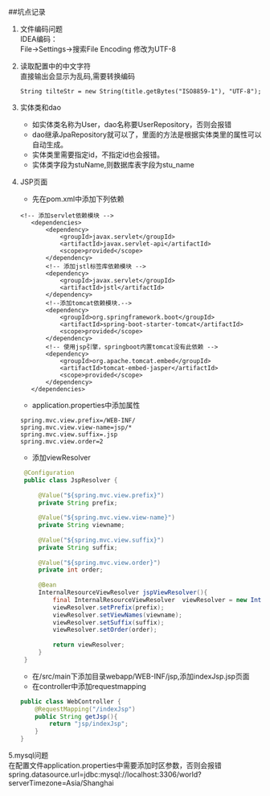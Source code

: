 ##坑点记录

1. 文件编码问题  
IDEA编码：  
File->Settings->搜索File Encoding 修改为UTF-8

2. 读取配置中的中文字符   
    直接输出会显示为乱码,需要转换编码
    ```$java
    String tilteStr = new String(title.getBytes("ISO8859-1"), "UTF-8");
    ```
3. 实体类和dao  
   - 如实体类名称为User，dao名称要UserRepository，否则会报错  
   - dao继承JpaRepository就可以了，里面的方法是根据实体类里的属性可以自动生成。   
   - 实体类里需要指定id，不指定id也会报错。
   - 实体类字段为stuName,则数据库表字段为stu_name
   
4. JSP页面   
    - 先在pom.xml中添加下列依赖   
    ```$xml
   <!-- 添加servlet依赖模块 -->
       <dependencies>
           <dependency>
               <groupId>javax.servlet</groupId>
               <artifactId>javax.servlet-api</artifactId>
               <scope>provided</scope>
           </dependency>
           <!-- 添加jstl标签库依赖模块 -->
           <dependency>
               <groupId>javax.servlet</groupId>
               <artifactId>jstl</artifactId>
           </dependency>
           <!--添加tomcat依赖模块.-->
           <dependency>
               <groupId>org.springframework.boot</groupId>
               <artifactId>spring-boot-starter-tomcat</artifactId>
               <scope>provided</scope>
           </dependency>
           <!-- 使用jsp引擎，springboot内置tomcat没有此依赖 -->
           <dependency>
               <groupId>org.apache.tomcat.embed</groupId>
               <artifactId>tomcat-embed-jasper</artifactId>
               <scope>provided</scope>
           </dependency>
       </dependencies>
    ```
    - application.properties中添加属性
    ```properties
    spring.mvc.view.prefix=/WEB-INF/
    spring.mvc.view.view-name=jsp/*
    spring.mvc.view.suffix=.jsp
    spring.mvc.view.order=2
    ```
   - 添加viewResolver
   ```java
    @Configuration
    public class JspResolver {
    
        @Value("${spring.mvc.view.prefix}")
        private String prefix;
    
        @Value("${spring.mvc.view.view-name}")
        private String viewname;
    
        @Value("${spring.mvc.view.suffix}")
        private String suffix;
    
        @Value("${spring.mvc.view.order}")
        private int order;
    
        @Bean
        InternalResourceViewResolver jspViewResolver(){
            final InternalResourceViewResolver  viewResolver = new InternalResourceViewResolver();
            viewResolver.setPrefix(prefix);
            viewResolver.setViewNames(viewname);
            viewResolver.setSuffix(suffix);
            viewResolver.setOrder(order);
    
            return viewResolver;
        }
    }
   ```
   - 在/src/main下添加目录webapp/WEB-INF/jsp,添加indexJsp.jsp页面
   - 在controller中添加requestmapping
   ```java
   public class WebController {
       @RequestMapping("/indexJsp")
       public String getJsp(){
           return "jsp/indexJsp";
       }
   }
   ```
5.mysql问题   
    在配置文件application.properties中需要添加时区参数，否则会报错
    spring.datasource.url=jdbc:mysql://localhost:3306/world?serverTimezone=Asia/Shanghai